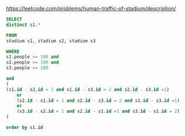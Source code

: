 https://leetcode.com/problems/human-traffic-of-stadium/description/

```sql
SELECT
distinct s1.*

FROM
stadium s1, stadium s2, stadium s3

WHERE
s1.people >= 100 and
s2.people >= 100 and
s3.people >= 100

and
(
(s1.id - s2.id = 1 and s1.id - s3.id = 2 and s2.id - s3.id =1)  
    or
    (s2.id - s1.id = 1 and s2.id - s3.id = 2 and s1.id - s3.id =1) 
    or
    (s3.id - s2.id = 1 and s2.id - s1.id =1 and s3.id - s1.id = 2) 
)

order by s1.id
```
